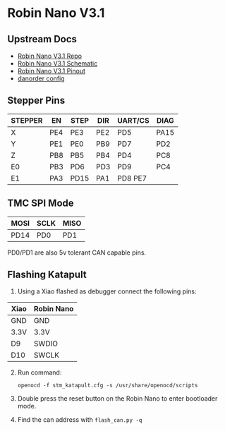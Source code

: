 # Robin Nano V3.1

## Upstream Docs

- [Robin Nano V3.1 Repo](https://github.com/makerbase-mks/MKS-Robin-Nano-V3.X/tree/main/hardware/MKS%20Robin%20Nano%20V3.1_001)
- [Robin Nano V3.1 Schematic](https://github.com/makerbase-mks/MKS-Robin-Nano-V3.X/blob/main/hardware/MKS%20Robin%20Nano%20V3.1_001/MKS%20Robin%20Nano%20V3.1_001%20SCH.pdf)
- [Robin Nano V3.1 Pinout](https://github.com/makerbase-mks/MKS-Robin-Nano-V3.X/blob/main/hardware/MKS%20Robin%20Nano%20V3.1_001/MKS%20Robin%20Nano%20V3.1_001%20PIN.pdf)
- [danorder config](https://github.com/danorder/Flsun-super-racer-Full-klipper-config-/blob/main/printer.cfg)

## Stepper Pins

| STEPPER | EN  | STEP | DIR | UART/CS | DIAG |
| ------- | --- | ---- | --- | ------- | ---- |
| X       | PE4 | PE3  | PE2 | PD5     | PA15 |
| Y       | PE1 | PE0  | PB9 | PD7     | PD2  |
| Z       | PB8 | PB5  | PB4 | PD4     | PC8  |
| E0      | PB3 | PD6  | PD3 | PD9     | PC4  |
| E1      | PA3 | PD15 | PA1 | PD8 PE7 |      |

## TMC SPI Mode

| MOSI | SCLK | MISO |
| ---- | ---- | ---- |
| PD14 | PD0  | PD1  |

PD0/PD1 are also 5v tolerant CAN capable pins.

## Flashing Katapult

1. Using a Xiao flashed as debugger connect the following pins:

| Xiao | Robin Nano |
| ---- | ---------- |
| GND  | GND        |
| 3.3V | 3.3V       |
| D9   | SWDIO      |
| D10  | SWCLK      |

2. Run command:

   `openocd -f stm_katapult.cfg -s /usr/share/openocd/scripts`

3. Double press the reset button on the Robin Nano to enter bootloader mode.

4. Find the can address with `flash_can.py -q`
